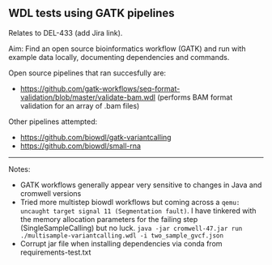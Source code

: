 ## WDL tests using GATK pipelines

Relates to DEL-433 (add Jira link).

Aim: Find an open source bioinformatics workflow (GATK) and run with example data locally, documenting dependencies and commands.

Open source pipelines that ran succesfully are:
- https://github.com/gatk-workflows/seq-format-validation/blob/master/validate-bam.wdl (performs BAM format validation for an array of .bam files)


Other pipelines attempted:
- https://github.com/biowdl/gatk-variantcalling
- https://github.com/biowdl/small-rna


---

Notes:
 - GATK workflows generally appear very sensitive to changes in Java and cromwell versions
 - Tried more multistep biowdl workflows but coming across a `qemu: uncaught target signal 11 (Segmentation fault)`. I have tinkered with the memory allocation parameters for the failing step (SingleSampleCalling) but no luck. `java -jar cromwell-47.jar run ./multisample-variantcalling.wdl -i two_sample_gvcf.json`
- Corrupt jar file when installing dependencies via conda from requirements-test.txt